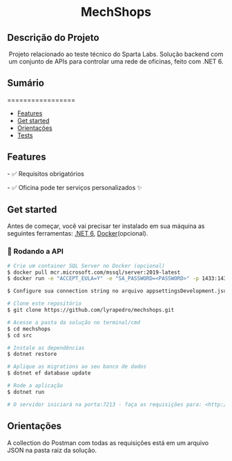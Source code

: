 <h1 align="center">MechShops</h1>

## Descrição do Projeto
<p align="center">Projeto relacionado ao teste técnico do Sparta Labs. Solução backend com um conjunto de APIs para controlar uma rede de oficinas, feito com .NET 6.</p>

## Sumário
=================
<!--ts-->
   * [Features](#features)
   * [Get started](#instalacao)
   * [Orientações](#orientaçoes)
   * [Tests](#testes)
<!--te-->

<h2 id="features">Features</h2>
<p>- ✅ Requisitos obrigatórios</p>
<p>- ✅ Oficina pode ter serviços personalizados ✨</p>

<h2 id="instalacao">Get started</h2>

Antes de começar, você vai precisar ter instalado em sua máquina as seguintes ferramentas:
[.NET 6](https://dotnet.microsoft.com/en-us/download/dotnet/6.0), [Docker](https://docs.docker.com/desktop/windows/install/)(opcional). 

### 🎲 Rodando a API

```bash
# Crie um container SQL Server no Docker (opcional)
$ docker pull mcr.microsoft.com/mssql/server:2019-latest
$ docker run -e "ACCEPT_EULA=Y" -e "SA_PASSWORD=<PASSWORD>" -p 1433:1433 --name <NOME> -h <HOST> -d mcr.microsoft.com/mssql/server:2019-latest

$ Configure sua connection string no arquivo appsettingsDevelopment.json

# Clone este repositório
$ git clone https://github.com/lyrapedro/mechshops.git

# Acesse a pasta da solução no terminal/cmd
$ cd mechshops
$ cd src

# Instale as dependências
$ dotnet restore

# Aplique as migrations ao seu banco de dados
$ dotnet ef database update

# Rode a aplicação
$ dotnet run

# O servidor iniciará na porta:7213 - faça as requisições para: <http://localhost:7213>
```

<h2 id="orientaçoes">Orientações</h2>

A collection do Postman com todas as requisições está em um arquivo JSON na pasta raiz da solução.


